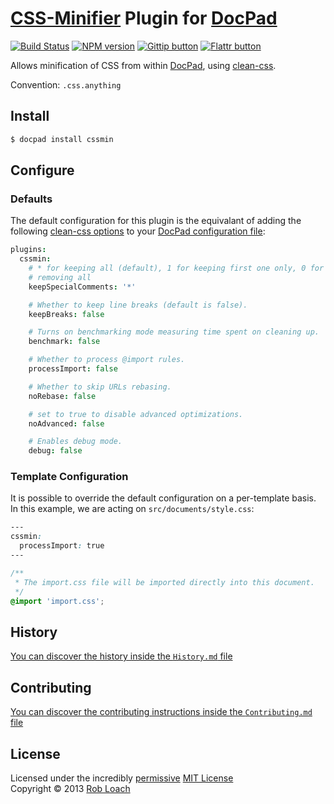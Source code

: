 # [CSS-Minifier](http://github.com/GoalSmashers/clean-css) Plugin for [DocPad](http://docpad.org)

[![Build Status](https://secure.travis-ci.org/RobLoach/docpad-plugin-cssmin.png?branch=master)](http://travis-ci.org/RobLoach/docpad-plugin-cssmin "Check this project's build status on TravisCI")
[![NPM version](https://badge.fury.io/js/docpad-plugin-cssmin.png)](http://badge.fury.io/js/docpad-plugin-cssmin "View this project on NPM")
[![Gittip button](http://img.shields.io/gittip/RobLoach.png)](https://www.gittip.com/RobLoach/ "Support this project using Gittip")
[![Flattr button](http://img.shields.io/flattr/donate.png?color=yellow)](http://flattr.com/thing/2257574/RobLoach "Support this project using Flattr")

Allows minification of CSS from within [DocPad](https://docpad.org), using
[clean-css](http://github.com/GoalSmashers/clean-css).

Convention:  `.css.anything`


## Install

```bash
$ docpad install cssmin
```


## Configure

### Defaults

The default configuration for this plugin is the equivalant of adding the
following [clean-css options](https://github.com/GoalSmashers/clean-css#how-to-use-clean-css-programmatically)
to your [DocPad configuration file](http://docpad.org/docs/config):

``` coffee
plugins:
  cssmin:
    # * for keeping all (default), 1 for keeping first one only, 0 for
    # removing all
    keepSpecialComments: '*'

    # Whether to keep line breaks (default is false).
    keepBreaks: false

    # Turns on benchmarking mode measuring time spent on cleaning up.
    benchmark: false

    # Whether to process @import rules.
    processImport: false

    # Whether to skip URLs rebasing.
    noRebase: false

    # set to true to disable advanced optimizations.
    noAdvanced: false

    # Enables debug mode.
    debug: false
```


### Template Configuration

It is possible to override the default configuration on a per-template basis. In
this example, we are acting on `src/documents/style.css`:

``` css
---
cssmin:
  processImport: true
---

/**
 * The import.css file will be imported directly into this document.
 */
@import 'import.css';
```


## History
[You can discover the history inside the `History.md` file](https://github.com/robloach/docpad-plugin-cssmin/blob/master/HISTORY.md#files)


## Contributing
[You can discover the contributing instructions inside the `Contributing.md` file](https://github.com/robloach/docpad-plugin-cssmin/blob/master/CONTRIBUTING.md#files)


## License
Licensed under the incredibly [permissive](http://en.wikipedia.org/wiki/Permissive_free_software_licence) [MIT License](http://creativecommons.org/licenses/MIT/)
<br/>Copyright &copy; 2013 [Rob Loach](http://robloach.net)
